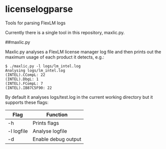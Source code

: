 # licenselogparse
Tools for parsing FlexLM logs

Currently there is a single tool in this repository, maxlic.py.

##maxlic.py

Maxlic.py analyses a FlexLM license manager log file and then prints out the maximum usage of each product it detects, e.g.:

```none
$ ./maxlic.py -l logs/lm_intel.log 
Analysing logs/lm_intel.log
(INTEL).CCompL: 22
(INTEL).DbgL: 1
(INTEL).FCompL: 7
(INTEL).IB87C5F90: 22
```

By default it analyses logs/test.log in the current working directory but it supports these flags:

| Flag | Function |
|-----|--------------|
| -h  | Prints flags |
| -l logfile | Analyse logfile |
| -d | Enable debug output |
